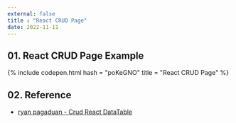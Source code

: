 ```yaml
---
external: false
title : "React CRUD Page"
date: 2022-11-11
---
```


## 01. React CRUD Page Example

{% include codepen.html hash = "poKeGNO" title = "React CRUD Page" %}

## 02. Reference

- [ryan pagaduan - Crud React DataTable](https://codepen.io/jrayhan/pen/zNwWbx)